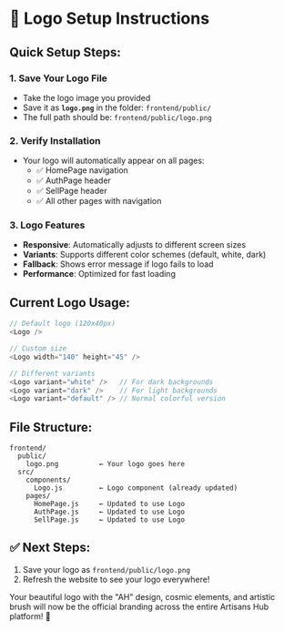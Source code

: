 # 🎨 Logo Setup Instructions

## Quick Setup Steps:

### 1. Save Your Logo File
- Take the logo image you provided
- Save it as **`logo.png`** in the folder: `frontend/public/`
- The full path should be: `frontend/public/logo.png`

### 2. Verify Installation
- Your logo will automatically appear on all pages:
  - ✅ HomePage navigation
  - ✅ AuthPage header  
  - ✅ SellPage header
  - ✅ All other pages with navigation

### 3. Logo Features
- **Responsive**: Automatically adjusts to different screen sizes
- **Variants**: Supports different color schemes (default, white, dark)
- **Fallback**: Shows error message if logo fails to load
- **Performance**: Optimized for fast loading

## Current Logo Usage:

```javascript
// Default logo (120x40px)
<Logo />

// Custom size
<Logo width="140" height="45" />

// Different variants
<Logo variant="white" />   // For dark backgrounds
<Logo variant="dark" />    // For light backgrounds
<Logo variant="default" /> // Normal colorful version
```

## File Structure:
```
frontend/
  public/
    logo.png          ← Your logo goes here
  src/
    components/
      Logo.js         ← Logo component (already updated)
    pages/
      HomePage.js     ← Updated to use Logo
      AuthPage.js     ← Updated to use Logo  
      SellPage.js     ← Updated to use Logo
```

## ✅ Next Steps:
1. Save your logo as `frontend/public/logo.png`
2. Refresh the website to see your logo everywhere!

Your beautiful logo with the "AH" design, cosmic elements, and artistic brush will now be the official branding across the entire Artisans Hub platform! 🌟